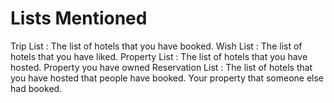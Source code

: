 # Lists Mentioned

Trip List : The list of hotels that you have booked.
Wish List : The list of hotels that you have liked.
Property List : The list of hotels that you have hosted. Property you have owned
Reservation List : The list of hotels that you have hosted that people have booked. Your property that someone else had booked.
